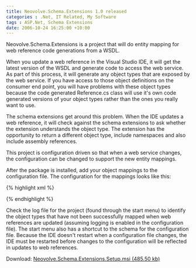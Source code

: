 ```yaml
---
title: Neovolve.Schema.Extensions 1.0 released
categories : .Net, IT Related, My Software
tags : ASP.Net, Schema Extensions
date: 2006-10-24 16:25:00 +10:00
---
```


Neovolve.Schema.Extensions is a project that will do entity mapping for web reference code generations from a WSDL. 

When you update a web reference in the Visual Studio IDE, it will get the latest version of the WSDL and generate code to access the web service. As part of this process, it will generate any object types that are exposed by the web service. If you have access to those object definitions on the consumer end point, you will have problems with these object types because the code generated Reference.cs class will use it's own code generated versions of your object types rather than the ones you really want to use. 

The schema extensions get around this problem. When the IDE updates a web reference, it will check against the schema extensions to ask whether the extension understands the object type. The extension has the opportunity to return a different object type, include namespaces and also include assembly references. 

This project is configuration driven so that when a web service changes, the configuration can be changed to support the new entity mappings. 

After the package is installed, add your object mappings to the configuration file. The configuration for the mappings looks like this:

<!--more-->

{% highlight xml %}
<MapperItem key="MyService.XmlNodeKey"
            xmlName="XmlNode"
            xmlNamespace="http://www.myservice.com/project" />
    
<MapperItem key="MyService.XmlNodeCollectionKey"
            xmlName="ArrayOfXmlNode"
            xmlNamespace="http://www.myservice.com/project"
            name="List<XmlNode>">
    <AssemblyDependencies>
        <AssemblyDependency assemblyName="SomeAssembly.dll" />
        <AssemblyDependency assemblyName="Another.dll" />
    </AssemblyDependencies>
    <NamespaceDependencies>
        <NamespaceDependency namespace="System.Collections.Generic" />
        <NamespaceDependency namespace="System.Xml" />
    </NamespaceDependencies>
</MapperItem>
{% endhighlight %}

Check the log file for the project (found through the start menu) to identify the object types that have not been successfully mapped when web references are updated (assuming logging is enabled in the configuration file). The start menu also has a shortcut to the schema for the configuration file. Because the IDE doesn't restart when a configuration file changes, the IDE must be restarted before changes to the configuration will be reflected in updates to web references. 

Download: [Neovolve.Schema.Extensions.Setup.msi (485.50 kb)][0]

[0]: /files/2008/9/Neovolve.Schema.Extensions.Setup.msi
